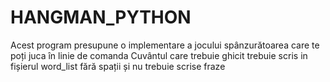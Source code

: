 # HANGMAN_PYTHON
Acest program presupune o implementare a jocului spânzurătoarea care te poți juca în linie de comanda
Cuvântul care trebuie ghicit trebuie scris in fișierul word_list fără spații și nu trebuie scrise fraze 
